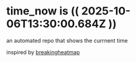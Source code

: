 # time_now is (( 2025-10-06T13:30:00.684Z ))

an automated repo that shows the currnent time

inspired by [breakingheatmap](https://github.com/breakingheatmap/breakingheatmap)